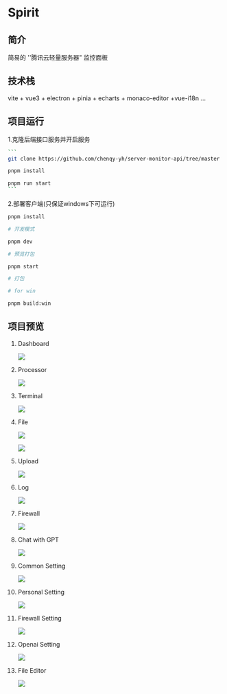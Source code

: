 

<h1>Spirit</h1>



<h2>简介</h2>


简易的 ''腾讯云轻量服务器" 监控面板



<h2>技术栈</h2>


vite + vue3 + electron + pinia + echarts + monaco-editor +vue-i18n ...



<h2>项目运行</h2>

  1.克隆后端接口服务并开启服务

~~~bash
```
git clone https://github.com/chenqy-yh/server-monitor-api/tree/master

pnpm install

pnpm run start
```     
~~~

2.部署客户端(只保证windows下可运行)

```bash
pnpm install

# 开发模式

pnpm dev

# 预览打包

pnpm start

# 打包

# for win 

pnpm build:win
```



<h2>项目预览</h2>


1. Dashboard

   ![](https://server-monitor-readme-1300131488.cos.ap-beijing.myqcloud.com/readme%2Findex.png)

2. Processor

   ![](https://server-monitor-readme-1300131488.cos.ap-beijing.myqcloud.com/readme%2Fprocessor.png)

3. Terminal

   ![](https://server-monitor-readme-1300131488.cos.ap-beijing.myqcloud.com/readme%2Fterminal.png)

4. File

   ![](https://server-monitor-readme-1300131488.cos.ap-beijing.myqcloud.com/readme%2Ffile.png)

   ![](https://server-monitor-readme-1300131488.cos.ap-beijing.myqcloud.com/readme%2Fmkfile.png)

   

5. Upload

   ![](https://server-monitor-readme-1300131488.cos.ap-beijing.myqcloud.com/readme%2Fupload.png)

6. Log

   ![](https://server-monitor-readme-1300131488.cos.ap-beijing.myqcloud.com/readme%2Flog.png)

7. Firewall

   ![](https://server-monitor-readme-1300131488.cos.ap-beijing.myqcloud.com/readme%2Ffirewall.png)

8. Chat with GPT

   ![](https://server-monitor-readme-1300131488.cos.ap-beijing.myqcloud.com/readme%2Fchatgpt.png)

   

9. Common Setting

   ![](https://server-monitor-readme-1300131488.cos.ap-beijing.myqcloud.com/readme%2Fcommon-setting.png)

10. Personal Setting

    ![](https://server-monitor-readme-1300131488.cos.ap-beijing.myqcloud.com/readme%2Fpersonal-setting.png)

11. Firewall Setting

    ![](https://server-monitor-readme-1300131488.cos.ap-beijing.myqcloud.com/readme%2Ffirewall-setting-for-tc.png)

12. Openai Setting

    ![](https://server-monitor-readme-1300131488.cos.ap-beijing.myqcloud.com/readme%2Fopenai-setting.png)

13. File Editor

    ![](https://server-monitor-readme-1300131488.cos.ap-beijing.myqcloud.com/readme%2Feditor.png)
